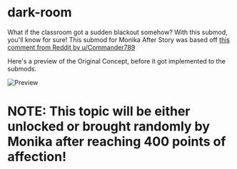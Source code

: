 # dark-room

What if the classroom got a sudden blackout somehow? With this submod, you'll know for sure! This submod for Monika After Story was based off [this comment from Reddit by u/Commander789](https://www.reddit.com/r/DDLC/comments/7j0n2u/i_did_this_thing_for_you_monika_fans/dr2u62w/)

Here's a preview of the Original Concept, before it got implemented to the submods.

![Preview](https://cdn.discordapp.com/attachments/389553849482084363/389662232927272960/Just_Monika.png)

# NOTE: This topic will be either unlocked or brought randomly by Monika after reaching 400 points of affection!
